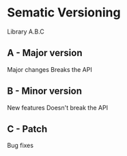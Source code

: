 # Sematic Versioning

Library A.B.C

## A - Major version
Major changes
Breaks the API

## B - Minor version
New features
Doesn't break the API

## C - Patch
Bug fixes